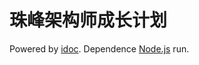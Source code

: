 # 珠峰架构师成长计划

Powered by [idoc](https://github.com/jaywcjlove/idoc). Dependence [Node.js](https://nodejs.org) run.